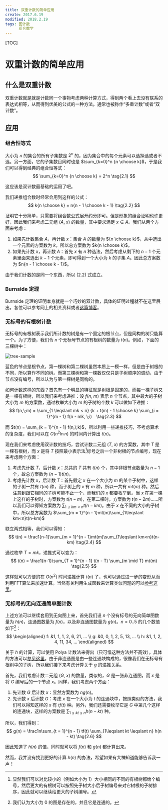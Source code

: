 ```yaml
---
title: 双重计数的简单应用
create: 2017.6.19
modified: 2018.2.19
tags: 图计数
      组合数学
---
```


[TOC]
# 双重计数的简单应用
## 什么是双重计数
双重计数就是就是计数同一个事物考虑两种计算方式，得到两个看上去没有联系的表达式相等，从而得到优美的公式的一种方法。通常也被称作“多重计数”或者“双计数”。

## 应用
### 组合恒等式
大小为 $n$ 的集合的所有子集数是 $2^n$ 的，因为集合中的每个元素可以选择选或者不选。另一方面，它的子集数目同时也是 $\sum_{k=0}^n {n \choose k}$，于是我们可以得到经典的组合恒等式：
$$
\sum_{k=0}^n {n \choose k} = 2^n \tag{2.1}
$$

这应该是双计数最基础的运用了吧。

我们递推组合数时经常会用到这样的公式：
$$
k{n \choose k} = n{n - 1 \choose k - 1} \tag{2.2}
$$

证明它十分简单，只需要将组合数公式展开约分即可。但是形象的组合证明也许更好，因此我们来考虑二元组 $(A,\;x)$ 的数量，其中要求满足 $x \in A$。我们从两个方面来考虑：

1. 如果先计数集合 $A$，再计数 $x$：集合 $A$ 的数量为 ${n \choose k}$，从中选出一个元素的方案数为 $k$，所以总方案数为 $k{n \choose k}$。
2. 如果先计数 $x$，再计数 $A$：首先 $x$ 有 $n$ 种选法，然后考虑从剩下的 $n - 1$ 个元素里面来选出 $k - 1$ 个元素，即可得到一个大小为 $k$ 的子集 $A$。因此总方案数为 $n{n - 1 \choose k - 1}$。

由于我们计数的是同一个东西，所以 $(2.2)$ 式成立。

### Burnside 定理
Burnside 定理的证明本身就是一个巧妙的双计数，具体的证明过程就不在这里展出，各位可以参考网上的相关资料或者[这篇博客](/blog/2016-12-19/burnside.html)。

### 无标号的有根树计数
无标号的有根树表示我们所计数的树是有一个固定的根节点，但是同构的树只能算一个。为了方便，我们令 $n$ 个无标号节点的有根树的数量为 $t(n)$。例如，下面的三棵树中：

![tree-sample](https://riteme.site/blogimg/double-count/tree-sample.svg)

蓝色的节点是根节点，第一棵树和第二棵树虽然本质上一模一样，但是由于树根的不同，所以算作不同的树。而第三棵树和第一棵数仅仅只是子树顺序的调动，由于节点没有编号，所以认为与第一棵树是同构的。

如何计数这样的东西？首先有一个明显的特征就是树根是固定的，而每一棵子树又是一棵有根树，所以我们来考虑递推：设 $f(n, \;m)$ 表示 $n$ 个节点，其中最大的子树大小为 $m$ 的方案数，通过枚举大小为 $m$ 的子树的个数 $k$ 可以做如下递推：
$$
f(n,\;m) = \sum_{1 \leqslant mk < n} {k + t(m) - 1 \choose k} \sum_{i = 1}^{m - 1} f(n - mk, \;i)　\tag{2.3}
$$

而 $t(n) = \sum_{k = 1}^{n - 1} f(n,\;k)$，所以利用一些递推技巧，不考虑算术的复杂度，我们可以在 $O(n^2\ln n)$ 的时间内计算出 $t(n)$。

现在我们来考虑使用双计数的技巧，尝试计数二元组 $(T, \;x)$ 的方案数，其中 $T$ 是一棵有根树，而 $x$ 是将 $T$ 按照最小表示法[^id]标号之后一个非树根的节点编号，现在来考虑两个方面：

1. 考虑先计数 $T$，后计数 $x$：总共的 $T$ 共有 $t(n)$ 个，其中非根节点数量为 $n - 1$ 个，故总方案数为 $(n - 1)t(n)$。
2. 考虑先计数 $x$，后计数 $T$：首先假定 $x$ 在一个大小为 $m$ 的某个子树中，这样的子树一共有 $t(m)$ 种，而子树上的 $x$ 有 $m$ 种，所以一共有 $mt(m)$ 种。然后注意到跟它相同的子树可能不止一个，而我们的 $x$ 都要枚举到。当 $x$ 在第一棵上这样的子树时，方案数为 $t(n - m)$，在第二棵时，方案数为 $t(n - 2m)$......所以我们可以得知方案数为 $\sum_{1 \leqslant km < n} t(n - km)$。由于 $x$ 在不同的大小的子树中，所以总方案数为 $\sum_{m = 1}^{n - 1}mt(m)\sum_{1\leqslant km<n}t(n-km)$

[^id]: 显然我们可以对比较小的（例如大小为 $1$）大小相同的不同的有根树都给个编号，然后更大的有根树可以按照先子树大小后子树编号来对它树根的子树排序，因此就可以继续给更大的子树编号。

联立两式相等，我们可以得知：
$$
t(n) = \frac1{n-1}\sum_{m = 1}^{n - 1}mt(m)\sum_{1\leqslant km<n}t(n-km) \tag{2.4}
$$

通过枚举 $T = mk$，递推式可以变为：
$$
t(n) = \frac1{n-1}\sum_{T = 1}^{n - 1} t(n - T) \sum_{m \mid T} mt(m) \tag{2.5}
$$

这样就可以方便的在 $O(n^2)$ 时间递推计算 $t(n)$ 了，也可以通过进一步的变形从而利用FFT算法来加速计算。当然有关利用生成函数来计算类似问题的可以[参考这里](http://debug18.com/posts/calculate-the-number-of-structural-isomers-for-alkanes-ii/)。

### 无标号的无向连通简单图计数
上述方法可以继续套用到无向图上来，首先我们设 $n$ 个没有标号的无向简单图数量为 $h(n)$，连通图数量为 $f(n)$，以及非连通图数量为 $g(n)$。$n = 0..5$ 的几个数值如下[^zero-graph]：
$$
\begin{aligned}
f: &1, 1, 1, 2, 6, 21, ... \\
g: &0, 0, 1, 2, 5, 13, ... \\
h: &1, 1, 2, 4, 11, 34, ...
\end{aligned}
$$

[^zero-graph]: 我们认为大小为 $0$ 的图是存在的，并且它是连通的。

关于 $h$ 的计算，可以使用 Polya 计数法来得出（只可惜这种方法并不高效），具体的方法可以[参见这里](/blog/2016-12-19/burnside.html#_4)。由于非连通图是由一些连通块构成的，很像我们在无标号有根树中的子树，所以我们接下来考虑计算关于 $g$ 的递推关系。

首先，我们考虑计数二元组 $(G, \;x)$ 的数量，类似的，$G$ 是一张非连通图，而 $x$ 是将 $G$ 编号后的一个节点 $x$。同样，我们考虑两个方面：

1. 先计数 $G$ 后计数 $x$：显然方案数为 $ng(n)$。
2. 先计数 $x$ 后计数 $G$：考虑 $x$ 在一个大小为 $t$ 的连通块中，按照类似的方法，我们可以得知这样的 $x$ 有 $tf(t)$ 种。另外，我们还需要枚举它是 $G$ 中第几个这样的连通块，这样的方案数是 $\sum_{1 \leqslant kt \leqslant n} h(n - kt)$ 种。

所以，我们得到：
$$
g(n) = \frac1n\sum_{t = 1}^{n - 1} tf(t) \sum_{1\leqslant kt \leqslant n} h(n - kt) \tag{2.6}
$$

因此知道了 $h(n)$ 的值，同时就可以将 $f(n)$ 和 $g(n)$ 都计算出来。

然而，我并没有找到更好的计算 $h(n)$ 的办法，希望如果有大神知道能够告诉我一声！
